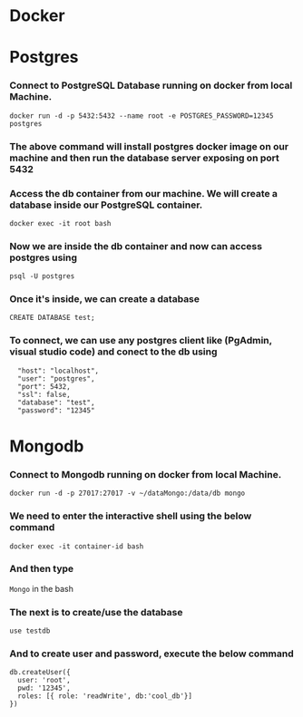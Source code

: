 # Docker

# Postgres

### Connect to PostgreSQL Database running on docker from local Machine.

```
docker run -d -p 5432:5432 --name root -e POSTGRES_PASSWORD=12345 postgres
```

### The above command will install postgres docker image on our machine and then run the database server exposing on port 5432

### Access the db container from our machine. We will create a database inside our PostgreSQL container.

```
docker exec -it root bash
```

### Now we are inside the db container and now can access postgres using

```
psql -U postgres
```

### Once it's inside, we can create a database

```
CREATE DATABASE test;
```

### To connect, we can use any postgres client like (PgAdmin, visual studio code) and conect to the db using

```
  "host": "localhost",
  "user": "postgres",
  "port": 5432,
  "ssl": false,
  "database": "test",
  "password": "12345"
```

# Mongodb

### Connect to Mongodb running on docker from local Machine.

```
docker run -d -p 27017:27017 -v ~/dataMongo:/data/db mongo
```

### We need to enter the interactive shell using the below command

```
docker exec -it container-id bash

```

### And then type 

```Mongo``` in the bash 

### The next is to create/use the database

```
use testdb
```

### And to create user and password, execute the below command

```
db.createUser({
  user: 'root',
  pwd: '12345',
  roles: [{ role: 'readWrite', db:'cool_db'}]
})
```
